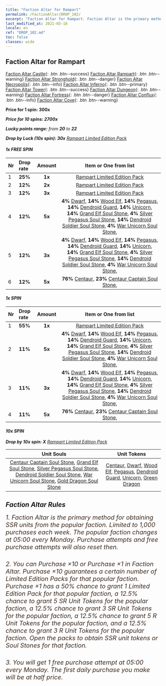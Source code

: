 ```yaml
---
title: "Faction Altar for Rampart"
permalink: /FactionAltar/DROP_102/
excerpt: "Faction Altar for Rampart. Faction Altar is the primary method for obtaining SSR units from the popular faction. Limited to 1,000 purchases each week. The popular faction changes at 05:00 every Monday. Purchase attempts and free purchase attempts will also reset then."
last_modified_at: 2021-03-18
locale: en
ref: "DROP_102.md"
toc: false
classes: wide
---
```


##  Faction Altar for **Rampart**

  [Faction Altar Castle](/FactionAltar/DROP_101/){: .btn .btn--success} [Faction Altar Rampart](/FactionAltar/DROP_102/){: .btn .btn--warning} [Faction Altar Stronghold](/FactionAltar/DROP_103/){: .btn .btn--danger} [Faction Altar Necropolis](/FactionAltar/DROP_104/){: .btn .btn--info} [Faction Altar Inferno](/FactionAltar/DROP_105/){: .btn .btn--primary} [Faction Altar Tower](/FactionAltar/DROP_106/){: .btn .btn--success} [Faction Altar Dungeon](/FactionAltar/DROP_107/){: .btn .btn--warning} [Faction Altar Fortress](/FactionAltar/DROP_108/){: .btn .btn--danger} [Faction Altar Conflux](/FactionAltar/DROP_109/){: .btn .btn--info} [Faction Altar Cove](/FactionAltar/DROP_112/){: .btn .btn--warning} 

  **Price for 1 spin: 300x** <i class="fas fa-gem"/>

  **Price for 10 spins: 2700x** <i class="fas fa-gem"/>

  **Lucky points range:** from **20** to **22**

  **Drop by Luck (10x spin): 30x** [Rampart Limited Edition Pack](/Items/con_924/)

####  1x FREE SPIN 

  |    Nr    |  Drop rate  |  Amount   |   Item or One from list  |
  |:---------|:------------|:---------:|:------------------------:|
  | 1 | **25%** | **1x** | [Rampart Limited Edition Pack](/Items/con_924/) |
  | 2 | **12%** | **2x** | [Rampart Limited Edition Pack](/Items/con_924/) |
  | 3 | **12%** | **3x** | [Rampart Limited Edition Pack](/Items/con_924/) |
  | 4 | **12%** | **5x** |  **4%** [Dwarf](/Items/unt_43/),  **14%** [Wood Elf](/Items/unt_103/),  **14%** [Pegasus](/Items/unt_104/),  **14%** [Dendroid Guard](/Items/unt_85/),  **14%** [Unicorn](/Items/unt_145/),  **14%** [Grand Elf Soul Stone](/Items/unt_144/),  **4%** [Silver Pegasus Soul Stone](/Items/unt_13/),  **14%** [Dendroid Soldier Soul Stone](/Items/unt_29/),  **4%** [War Unicorn Soul Stone](/Items/unt_47/),  |
  | 5 | **12%** | **3x** |  **4%** [Dwarf](/Items/unt_43/),  **14%** [Wood Elf](/Items/unt_103/),  **14%** [Pegasus](/Items/unt_104/),  **14%** [Dendroid Guard](/Items/unt_85/),  **14%** [Unicorn](/Items/unt_145/),  **14%** [Grand Elf Soul Stone](/Items/unt_144/),  **4%** [Silver Pegasus Soul Stone](/Items/unt_13/),  **14%** [Dendroid Soldier Soul Stone](/Items/unt_29/),  **4%** [War Unicorn Soul Stone](/Items/unt_47/),  |
  | 6 | **12%** | **5x** |  **76%** [Centaur](/Items/unt_59/),  **23%** [Centaur Captain Soul Stone](/Items/unt_123/),  |


####  1x SPIN 

  |    Nr    |  Drop rate  |  Amount   |   Item or One from list  |
  |:---------|:------------|:---------:|:------------------------:|
  | 1 | **55%** | **1x** | [Rampart Limited Edition Pack](/Items/con_924/) |
  | 2 | **11%** | **5x** |  **4%** [Dwarf](/Items/unt_43/),  **14%** [Wood Elf](/Items/unt_103/),  **14%** [Pegasus](/Items/unt_104/),  **14%** [Dendroid Guard](/Items/unt_85/),  **14%** [Unicorn](/Items/unt_145/),  **14%** [Grand Elf Soul Stone](/Items/unt_144/),  **4%** [Silver Pegasus Soul Stone](/Items/unt_13/),  **14%** [Dendroid Soldier Soul Stone](/Items/unt_29/),  **4%** [War Unicorn Soul Stone](/Items/unt_47/),  |
  | 3 | **11%** | **3x** |  **4%** [Dwarf](/Items/unt_43/),  **14%** [Wood Elf](/Items/unt_103/),  **14%** [Pegasus](/Items/unt_104/),  **14%** [Dendroid Guard](/Items/unt_85/),  **14%** [Unicorn](/Items/unt_145/),  **14%** [Grand Elf Soul Stone](/Items/unt_144/),  **4%** [Silver Pegasus Soul Stone](/Items/unt_13/),  **14%** [Dendroid Soldier Soul Stone](/Items/unt_29/),  **4%** [War Unicorn Soul Stone](/Items/unt_47/),  |
  | 4 | **11%** | **5x** |  **76%** [Centaur](/Items/unt_59/),  **23%** [Centaur Captain Soul Stone](/Items/unt_123/),  |


####  10x SPIN 

  **Drop by 10x spin: X** [Rampart Limited Edition Pack](/Items/con_924/)

  |    Unit Souls    |  Unit Tokens  |
  |:----------------:|:-------------:|
  | [Centaur Captain Soul Stone](/Items/unt_123/), [Grand Elf Soul Stone](/Items/unt_144/), [Silver Pegasus Soul Stone](/Items/unt_13/), [Dendroid Soldier Soul Stone](/Items/unt_29/), [War Unicorn Soul Stone](/Items/unt_47/), [Gold Dragon Soul Stone](/Items/unt_67/) | [Centaur](/Items/unt_59/), [Dwarf](/Items/unt_43/), [Wood Elf](/Items/unt_103/), [Pegasus](/Items/unt_104/), [Dendroid Guard](/Items/unt_85/), [Unicorn](/Items/unt_145/), [Green Dragon](/Items/unt_126/) |



## Faction Altar Rules

  <span style="color: #3c2a1e;font-size:20px">1. Faction Altar is the primary method for obtaining SSR units from the popular faction. Limited to 1,000 purchases each week. The popular faction changes at 05:00 every Monday. Purchase attempts and free purchase attempts will also reset then.</span><br/>

<br/>  <span style="color: #3c2a1e;font-size:20px">2. You can Purchase ×10 or Purchase ×1 in Faction Altar. Purchase ×10 guarantees a certain number of Limited Edition Packs for that popular faction. Purchase ×1 has a 50% chance to grant 1 Limited Edition Pack for that popular faction, a 12.5% chance to grant 5 SR Unit Tokens for the popular faction, a 12.5% chance to grant 3 SR Unit Tokens for the popular faction, a 12.5% chance to grant 5 R Unit Tokens for the popular faction, and a 12.5% chance to grant 3 R Unit Tokens for the popular faction. Open the packs to obtain SSR unit tokens or Soul Stones for that faction.</span>

<br/>  <span style="color: #3c2a1e;font-size:20px">3. You will get 1 free purchase attempt at 05:00 every Monday. The first daily purchase you make will be at half price.</span><br/>

<br/>